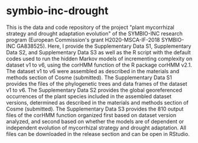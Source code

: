 # symbio-inc-drought
This is the data and code repository of the project "plant mycorrhizal strategy and drought adaptation evolution" of the SYMBIO-INC research program (European Commission's grant H2020-MSCA-IF-2018 SYMBIO-INC GA838525). Here, I provide the Supplementary Data S1, Supplementary Data S2, and Supplementary Data S3 as well as the R script with the default codes used to run the hidden Markov models of incrementing complexity on dataset v1 to v6, using the corHMM function of the R package corHMM v2.1. The dataset v1 to v6 were assembled as described in the materials and methods section of Cosme (submitted). The Supplementary Data S1 provides the files of the phylogenetic trees and data frames of the dataset v1 to v6. The Supplementary Data S2 provides the global georeferenced occurrences of the plant species included in the assembled dataset versions, determined as described in the materials and methods section of Cosme (submitted). The Supplementary Data S3 provides the 810 output files of the corHMM function organized first based on dataset version analyzed, and second based on whether the models are of dependent or independent evolution of mycorrhizal strategy and drought adaptation. All files can be downloaded in the release section and can be open in RStudio.
